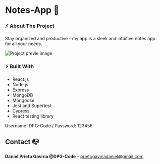 # Notes-App 🐉

### ⚡ About The Project

Stay organized and productive - my app is a sleek and intuitive notes app for all your needs.

![Project previe image](https://res.cloudinary.com/dhpxqwsym/image/upload/w_1280,h_720,c_fill/v1678870284/documentations/notesapp_tt6set.png)

### ⚡ Built With

- React.js
- Node.js
- Express
- MongoDB
- Mongoose
- Jest and Supertest
- Cypress
- React testing library

Username: DPG-Code / Password: 123456

## Contact 📭

**Daniel Prieto Gaviria @DPG-Code** - prietogaviriadaniel@gmail.com
